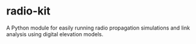 # radio-kit
A Python module for easily running radio propagation simulations and link analysis using digital elevation models.
